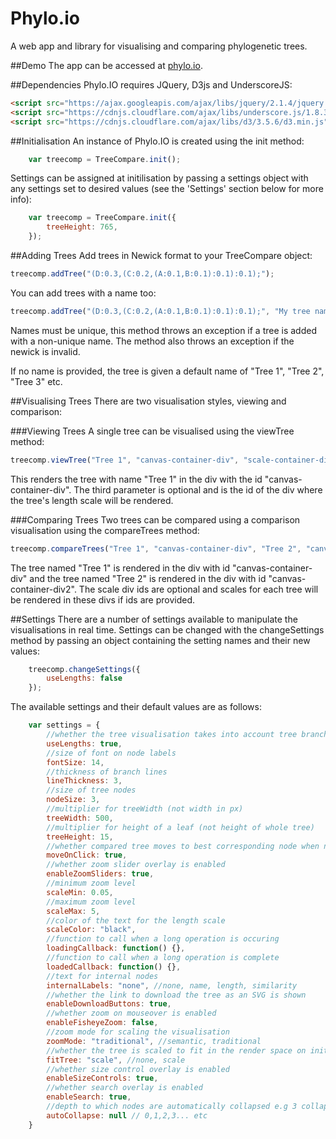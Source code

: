 # Phylo.io
A web app and library for visualising and comparing phylogenetic trees.

##Demo
The app can be accessed at [phylo.io](http://phylo.io).

##Dependencies
Phylo.IO requires JQuery, D3js and UnderscoreJS:
```html
<script src="https://ajax.googleapis.com/ajax/libs/jquery/2.1.4/jquery.min.js"></script>
<script src="https://cdnjs.cloudflare.com/ajax/libs/underscore.js/1.8.3/underscore-min.js"></script>
<script src="https://cdnjs.cloudflare.com/ajax/libs/d3/3.5.6/d3.min.js"></script>
```

##Initialisation
An instance of Phylo.IO is created using the init method:
```js
    var treecomp = TreeCompare.init();
```

Settings can be assigned at initilisation by passing a settings object with any settings set to desired values (see the 'Settings' section below for more info):
```js
    var treecomp = TreeCompare.init({
        treeHeight: 765,
    });
```

##Adding Trees
Add trees in Newick format to your TreeCompare object:
```js
treecomp.addTree("(D:0.3,(C:0.2,(A:0.1,B:0.1):0.1):0.1);");
```
You can add trees with a name too:
```js
treecomp.addTree("(D:0.3,(C:0.2,(A:0.1,B:0.1):0.1):0.1);", "My tree name");
```
Names must be unique, this method throws an exception if a tree is added with a non-unique name.
The method also throws an exception if the newick is invalid.

If no name is provided, the tree is given a default name of "Tree 1", "Tree 2", "Tree 3" etc.

##Visualising Trees
There are two visualisation styles, viewing and comparison:

###Viewing Trees
A single tree can be visualised using the viewTree method:
```js
treecomp.viewTree("Tree 1", "canvas-container-div", "scale-container-div");
```
This renders the tree with name "Tree 1" in the div with the id "canvas-container-div".
The third parameter is optional and is the id of the div where the tree's length scale will be rendered.

###Comparing Trees
Two trees can be compared using a comparison visualisation using the compareTrees method:
```js
treecomp.compareTrees("Tree 1", "canvas-container-div", "Tree 2", "canvas-container-div2", "scale-div1", "scale-div2") 
```
The tree named "Tree 1" is rendered in the div with id "canvas-container-div" and the tree named "Tree 2" is rendered in the div with id "canvas-container-div2". The scale div ids are optional and scales for each tree will be rendered in these divs if ids are provided.

##Settings
There are a number of settings available to manipulate the visualisations in real time. Settings can be changed with the changeSettings method by passing an object containing the setting names and their new values:

```js
    treecomp.changeSettings({
        useLengths: false
    });
```

The available settings and their default values are as follows:

```js
    var settings = {
        //whether the tree visualisation takes into account tree branch lengths
        useLengths: true,
        //size of font on node labels
        fontSize: 14,
        //thickness of branch lines
        lineThickness: 3,
        //size of tree nodes
        nodeSize: 3,
        //multiplier for treeWidth (not width in px)
        treeWidth: 500,
        //multiplier for height of a leaf (not height of whole tree)
        treeHeight: 15,
        //whether compared tree moves to best corresponding node when node in other tree highlighted
        moveOnClick: true,
        //whether zoom slider overlay is enabled
        enableZoomSliders: true,
        //minimum zoom level
        scaleMin: 0.05,
        //maximum zoom level
        scaleMax: 5,
        //color of the text for the length scale
        scaleColor: "black",
        //function to call when a long operation is occuring
        loadingCallback: function() {},
        //function to call when a long operation is complete
        loadedCallback: function() {},
        //text for internal nodes
        internalLabels: "none", //none, name, length, similarity
        //whether the link to download the tree as an SVG is shown
        enableDownloadButtons: true,
        //whether zoom on mouseover is enabled
        enableFisheyeZoom: false,
        //zoom mode for scaling the visualisation
        zoomMode: "traditional", //semantic, traditional
        //whether the tree is scaled to fit in the render space on initial render
        fitTree: "scale", //none, scale
        //whether size control overlay is enabled
        enableSizeControls: true,
        //whether search overlay is enabled
        enableSearch: true,
        //depth to which nodes are automatically collapsed e.g 3 collapses all nodes deeper than depth 3
        autoCollapse: null // 0,1,2,3... etc
    }
```

